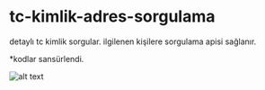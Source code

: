 # tc-kimlik-adres-sorgulama
detaylı tc kimlik sorgular. ilgilenen kişilere sorgulama apisi sağlanır.

*kodlar sansürlendi.

![alt text](https://i5.yapics.com/04/19/5319eZ4J04.png)
